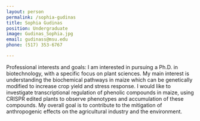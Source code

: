 ```yaml
---
layout: person
permalink: /sophia-gudinas
title: Sophia Gudinas
position: Undergraduate
image: Gudinas_Sophia.jpg
email: gudinass@msu.edu
phone: (517) 353-6767 

---
```



Professional interests and goals: I am interested in pursuing a Ph.D. in biotechnology, with a specific focus on plant sciences. My main interest is understanding the biochemical pathways in maize which can be genetically modified to increase crop yield and stress response. I would like to investigate transcriptional regulation of phenolic compounds in maize, using CRISPR edited plants to observe phenotypes and accumulation of these compounds. My overall goal is to contribute to the mitigation of anthropogenic effects on the agricultural industry and the environment. 
